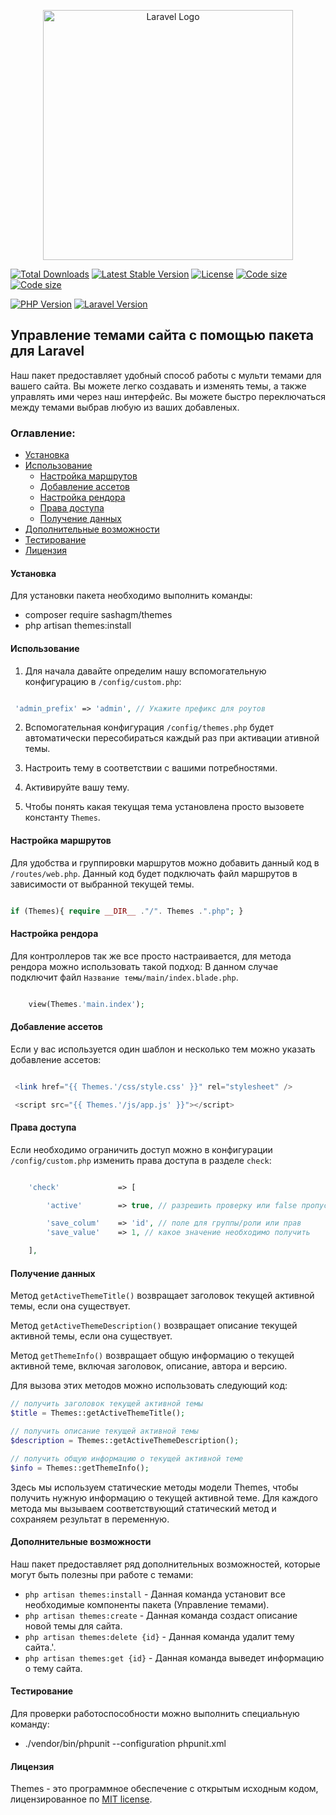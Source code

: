 <p align="center"><a href="https://laravel.com" target="_blank"><img src="https://raw.githubusercontent.com/laravel/art/master/logo-lockup/5%20SVG/2%20CMYK/1%20Full%20Color/laravel-logolockup-cmyk-red.svg" width="400" alt="Laravel Logo"></a></p>

<p align="center">

<a href="https://packagist.org/packages/sashagm/themes"><img src="https://img.shields.io/packagist/dt/sashagm/themes" alt="Total Downloads"></a>
<a href="https://packagist.org/packages/sashagm/themes"><img src="https://img.shields.io/packagist/v/sashagm/themes" alt="Latest Stable Version"></a>
<a href="https://packagist.org/packages/sashagm/themes"><img src="https://img.shields.io/packagist/l/sashagm/themes" alt="License"></a>
<a href="https://packagist.org/packages/sashagm/themes"><img src="https://img.shields.io/github/languages/code-size/sashagm/themes" alt="Code size"></a>
<a href="https://packagist.org/packages/sashagm/themes"><img src="https://img.shields.io/packagist/stars/sashagm/themes" alt="Code size"></a>

[![PHP Version](https://img.shields.io/badge/PHP-%2B8-blue)](https://www.php.net/)
[![Laravel Version](https://img.shields.io/badge/Laravel-%2B10-red)](https://laravel.com/)

</p>


## Управление темами сайта с помощью пакета для Laravel
Наш пакет предоставляет удобный способ работы с мульти темами для вашего сайта. Вы можете легко создавать и изменять темы, а также управлять ими через наш интерфейс. Вы можете быстро переключаться между темами выбрав любую из ваших добавленых.

### Оглавление:

- [Установка](#установка)
- [Использование](#использование)
  - [Настройка маршрутов](#настройка-маршрутов)
  - [Добавление ассетов](#добавление-ассетов)
  - [Настройка рендора](#настройка-рендора)
  - [Права доступа](#права-доступа)
  - [Получение данных](#получение-данных)
- [Дополнительные возможности](#дополнительные-возможности)
- [Тестирование](#тестирование)
- [Лицензия](#лицензия)

#### Установка

Для установки пакета необходимо выполнить команды:

- composer require sashagm/themes
- php artisan themes:install

#### Использование

1. Для начала давайте определим нашу вспомогательную конфигурацию в `/config/custom.php`:

```php

 'admin_prefix' => 'admin', // Укажите префикс для роутов
```

2. Вспомогательная конфигурация `/config/themes.php` будет автоматически пересобираться каждый раз при активации ативной темы.

3. Настроить тему в соответствии с вашими потребностями.

4. Активируйте вашу тему.

5. Чтобы понять какая текущая тема установлена просто вызовете константу `Themes`.


#### Настройка маршрутов

Для удобства и группировки маршрутов можно добавить данный код в `/routes/web.php`.
Данный код будет подключать файл маршрутов в зависимости от выбранной текущей темы.

```php

if (Themes){ require __DIR__ ."/". Themes .".php"; } 

```

#### Настройка рендора

Для контроллеров так же все просто настраивается, для метода рендора можно использовать такой подход:
В данном случае подключит файл `Название темы/main/index.blade.php`.

```php

    view(Themes.'main.index');

```

#### Добавление ассетов

Если у вас используется один шаблон и несколько тем можно указать добавление ассетов:

```php

 <link href="{{ Themes.'/css/style.css' }}" rel="stylesheet" />

 <script src="{{ Themes.'/js/app.js' }}"></script>

```

#### Права доступа

Если необходимо ограничить доступ можно в конфигурации  `/config/custom.php` изменить права доступа в разделе `check`:


```php

    'check'             => [

        'active'        => true, // разрешить проверку или false пропускать

        'save_colum'    => 'id', // поле для группы/роли или прав
        'save_value'    => 1, // какое значение необходимо получить

    ],

```


#### Получение данных

Метод `getActiveThemeTitle()` возвращает заголовок текущей активной темы, если она существует.

Метод `getActiveThemeDescription()` возвращает описание текущей активной темы, если она существует.

Метод `getThemeInfo()` возвращает общую информацию о текущей активной теме, включая заголовок, описание, автора и версию.

Для вызова этих методов можно использовать следующий код:

```php
// получить заголовок текущей активной темы
$title = Themes::getActiveThemeTitle();

// получить описание текущей активной темы
$description = Themes::getActiveThemeDescription();

// получить общую информацию о текущей активной теме
$info = Themes::getThemeInfo();
```

Здесь мы используем статические методы модели Themes, чтобы получить нужную информацию о текущей активной теме. Для каждого метода мы вызываем соответствующий статический метод и сохраняем результат в переменную.


#### Дополнительные возможности

Наш пакет предоставляет ряд дополнительных возможностей, которые могут быть полезны при работе с темами:

- `php artisan themes:install` - Данная команда установит все необходимые компоненты пакета (Управление темами).
- `php artisan themes:create` - Данная команда создаст описание новой темы для сайта.
- `php artisan themes:delete {id}` - Данная команда удалит тему сайта.'.
- `php artisan themes:get {id}` - Данная команда выведет информацию о тему сайта.

#### Тестирование

Для проверки работоспособности можно выполнить специальную команду:

- ./vendor/bin/phpunit --configuration phpunit.xml

#### Лицензия

Themes - это программное обеспечение с открытым исходным кодом, лицензированное по [MIT license](LICENSE.md ).
